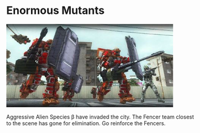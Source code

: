 # Enormous Mutants

![Enormous Mutants](../images/missions_thumbnails/M076.jpg)

Aggressive Alien Species β have invaded the city. The Fencer team closest to the scene has gone for elimination. Go reinforce the Fencers.
